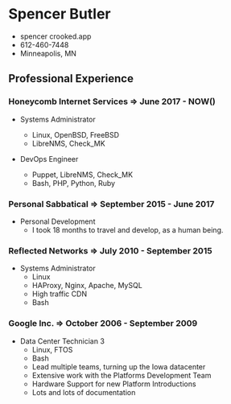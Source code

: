 # Spencer Butler
- spencer crooked.app
- 612-460-7448
- Minneapolis, MN

## Professional Experience

### Honeycomb Internet Services => June 2017 - NOW()
- Systems Administrator
  - Linux, OpenBSD, FreeBSD
  - LibreNMS, Check_MK

- DevOps Engineer
  - Puppet, LibreNMS, Check_MK
  - Bash, PHP, Python, Ruby

### Personal Sabbatical         => September 2015 - June 2017
- Personal Development
  - I took 18 months to travel and develop, as a human being.

### Reflected Networks          => July 2010 - September 2015
- Systems Administrator
  - Linux
  - HAProxy, Nginx, Apache, MySQL
  - High traffic CDN
  - Bash

### Google Inc.                 => October 2006 - September 2009
- Data Center Technician 3
  - Linux, FTOS
  - Bash
  - Lead multiple teams, turning up the Iowa datacenter
  - Extensive work with the Platforms Development Team
  - Hardware Support for new Platform Introductions
  - Lots and lots of documentation
